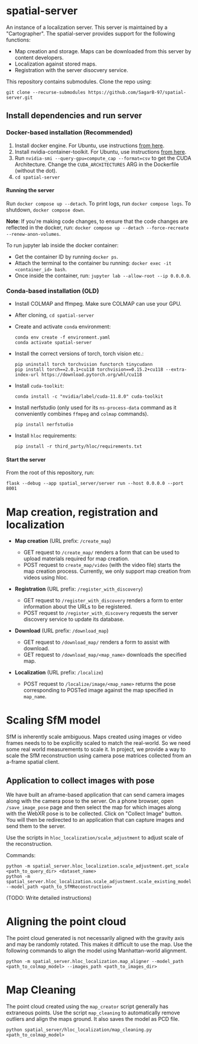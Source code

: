 # spatial-server

An instance of a localization server. This server is maintained by a "Cartographer". The spatial-server provides support for the following functions:

- Map creation and storage. Maps can be downloaded from this server by content developers.
- Localization against stored maps.
- Registration with the server disocvery service.

This repository contains submodules. Clone the repo using:
```
git clone --recurse-submodules https://github.com/SagarB-97/spatial-server.git
```

## Install dependencies and run server

### Docker-based installation (Recommended)

1. Install docker engine. For Ubuntu, use instructions [from here](https://docs.docker.com/engine/install/ubuntu/#install-using-the-repository).
2. Install nvidia-container-toolkit. For Ubuntu, use instructions [from here](https://docs.nvidia.com/datacenter/cloud-native/container-toolkit/latest/install-guide.html#installing-with-apt).
3. Run `nvidia-smi --query-gpu=compute_cap --format=csv` to get the CUDA Architecture. Change the `CUDA_ARCHITECTURES` ARG in the Dockerfile (without the dot).
3. `cd spatial-server`

#### Running the server
Run `docker compose up --detach`. To print logs, run `docker compose logs`. To shutdown, `docker compose down`.

**Note**: If you're making code changes, to ensure that the code changes are reflected in the docker, run: `docker compose up --detach --force-recreate --renew-anon-volumes`.

To run jupyter lab inside the docker container: 
- Get the container ID by running `docker ps`.
- Attach the terminal to the container bu running: `docker exec -it <container_id> bash`.
- Once inside the container, run: `jupyter lab --allow-root --ip 0.0.0.0`.


### Conda-based installation (OLD)

- Install COLMAP and ffmpeg. Make sure COLMAP can use your GPU.
- After cloning, `cd spatial-server` 
- Create and activate `conda` environment: 

    ```
    conda env create -f environment.yaml
    conda activate spatial-server
    ```
- Install the correct versions of torch, torch vision etc.: 
    ```
    pip uninstall torch torchvision functorch tinycudann
    pip install torch==2.0.1+cu118 torchvision==0.15.2+cu118 --extra-index-url https://download.pytorch.org/whl/cu118
    ```
- Install `cuda-toolkit`:
    ```
    conda install -c "nvidia/label/cuda-11.8.0" cuda-toolkit
    ```
- Install nerfstudio (only used for its `ns-process-data` command as it conveniently combines `ffmpeg` and `colmap` commands).
    ```
    pip install nerfstudio
    ```
- Install `hloc` requirements: 
    ```
    pip install -r third_party/hloc/requirements.txt
    ```


#### Start the server
From the root of this repository, run:
```
flask --debug --app spatial_server/server run --host 0.0.0.0 --port 8001
```

# Map creation, registration and localization

- **Map creation** (URL prefix: `/create_map`)
    - GET request to `/create_map/` renders a form that can be used to upload materials required for map creation. 
    - POST request to `create_map/video` (with the video file) starts the map creation process. Currently, we only support map creation from videos using hloc.

- **Registration** (URL prefix: `/register_with_discovery`)
    - GET request to `/register_with_discovery` renders a form to enter information about the URLs to be registered.
    - POST request to `/register_with_discovery` requests the server discovery service to update its database.

- **Download** (URL prefix: `/download_map`)
    - GET request to `/download_map/` renders a form to assist with download.
    - GET request to `/download_map/<map_name>` downloads the specified map.

- **Localization** (URL prefix: `/localize`)
    - POST request to `/localize/image/<map_name>` returns the pose corresponding to POSTed image against the map specified in `map_name`.

# Scaling SfM model

SfM is inherently scale ambiguous. Maps created using images or video frames needs to to be explicitly scaled to match the real-world. So we need some real world measurements to scale it. In project, we provide a way to scale the SfM reconstruction using camera pose matrices collected from an a-frame spatial client. 

## Application to collect images with pose

We have built an aframe-based application that can send camera images along with the camera pose to the server. On a phone browser, open `/save_image_pose` page and then select the map for which images along with the WebXR pose is to be collected. Click on "Collect Image" button. You will then be redirected to an application that can capture images and send them to the server.

Use the scripts in `hloc_localization/scale_adjustment` to adjust scale of the reconstruction.

Commands:
```
python -m spatial_server.hloc_localization.scale_adjustment.get_scale <path_to_query_dir> <dataset_name>
python -m spatial_server.hloc_localization.scale_adjustment.scale_existing_model --model_path <path_to_SfMReconstruction>
```

(TODO: Write detailed instructions)

# Aligning the point cloud

The point cloud generated is not necessarily aligned with the gravity axis and may be randomly rotated. This makes it difficult to use the map. Use the following commands to align the model using Manhattan-world alignment.

```
python -m spatial_server.hloc_localization.map_aligner --model_path <path_to_colmap_model> --images_path <path_to_images_dir>
```
# Map Cleaning

The point cloud created using the `map_creator` script generally has extraneous points. Use the script `map_cleaning` to automatically remove outliers and align the maps ground. It also saves the model as PCD file.

```
python spatial_server/hloc_localization/map_cleaning.py <path_to_colmap_model>
```